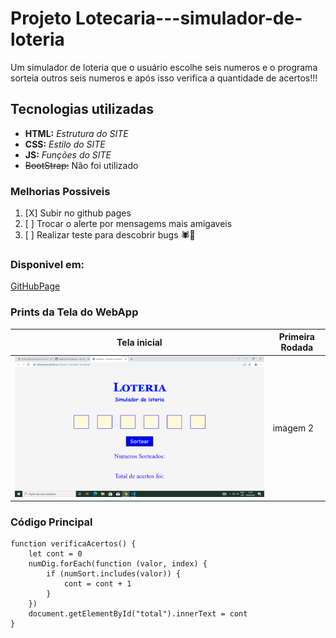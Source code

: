 # Projeto Lotecaria---simulador-de-loteria
Um simulador de loteria que o usuário escolhe seis numeros
e o programa sorteia outros seis numeros e após isso
verifica a quantidade de acertos!!!

## Tecnologias utilizadas
- **HTML:** _Estrutura do SITE_
- **CSS:** _Estilo do SITE_
- **JS:** *Funções do SITE*
- ~~BootStrap:~~ Não foi utilizado


### Melhorias Possiveis
1. [X] Subir no github pages
2. [ ] Trocar o alerte por mensagems mais amigaveis 
3. [ ] Realizar teste para descobrir bugs 🕷🤨


### Disponivel em:
[GitHubPage](https://fabianearce.github.io/Lotecaria---simulador-de-loteria/)

### Prints da Tela do WebApp

| Tela inicial | Primeira Rodada |
|--------------|-----------------|
| ![tela inicial do site](/img/tela1.png)      | imagem 2        | 


### Código Principal
```js:
function verificaAcertos() {
    let cont = 0
    numDig.forEach(function (valor, index) {
        if (numSort.includes(valor)) {
            cont = cont + 1
        }
    })
    document.getElementById("total").innerText = cont
}
```
